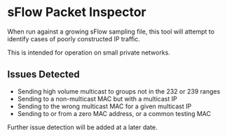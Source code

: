 # sFlow Packet Inspector

When run against a growing sFlow sampling file, this tool will attempt to identify cases of poorly constructed IP traffic.

This is intended for operation on small private networks.

## Issues Detected

* Sending high volume multicast to groups not in the 232 or 239 ranges
* Sending to a non-multicast MAC but with a multicast IP
* Sending to the wrong multicast MAC for a given multicast IP
* Sending to or from a zero MAC address, or a common testing MAC

Further issue detection will be added at a later date.
